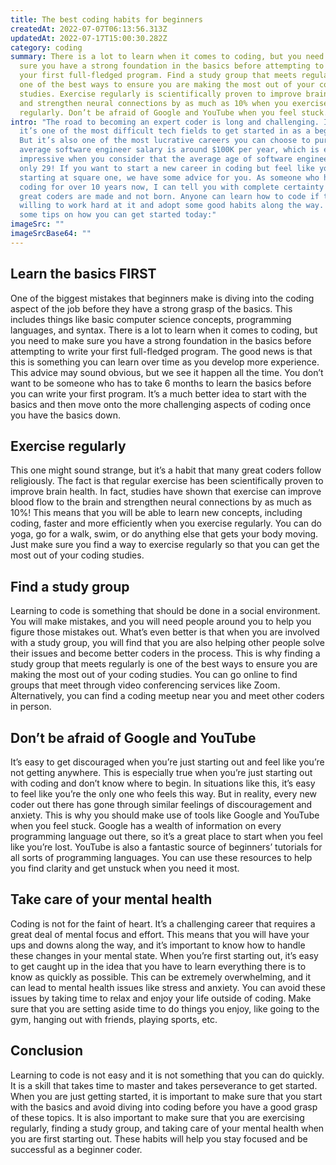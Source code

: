 ```yaml
---
title: The best coding habits for beginners
createdAt: 2022-07-07T06:13:56.313Z
updatedAt: 2022-07-17T15:00:30.282Z
category: coding
summary: There is a lot to learn when it comes to coding, but you need to make
  sure you have a strong foundation in the basics before attempting to write
  your first full-fledged program. Find a study group that meets regularly is
  one of the best ways to ensure you are making the most out of your coding
  studies. Exercise regularly is scientifically proven to improve brain health
  and strengthen neural connections by as much as 10% when you exercise
  regularly. Don’t be afraid of Google and YouTube when you feel stuck.
intro: "The road to becoming an expert coder is long and challenging. In fact,
  it’s one of the most difficult tech fields to get started in as a beginner.
  But it’s also one of the most lucrative careers you can choose to pursue. The
  average software engineer salary is around $100K per year, which is even more
  impressive when you consider that the average age of software engineers is
  only 29! If you want to start a new career in coding but feel like you’re
  starting at square one, we have some advice for you. As someone who has been
  coding for over 10 years now, I can tell you with complete certainty that
  great coders are made and not born. Anyone can learn how to code if they are
  willing to work hard at it and adopt some good habits along the way. Here are
  some tips on how you can get started today:"
imageSrc: ""
imageSrcBase64: ""
---
```


## Learn the basics FIRST

One of the biggest mistakes that beginners make is diving into the coding aspect of the job before they have a strong grasp of the basics. This includes things like basic computer science concepts, programming languages, and syntax. There is a lot to learn when it comes to coding, but you need to make sure you have a strong foundation in the basics before attempting to write your first full-fledged program. The good news is that this is something you can learn over time as you develop more experience. This advice may sound obvious, but we see it happen all the time. You don’t want to be someone who has to take 6 months to learn the basics before you can write your first program. It’s a much better idea to start with the basics and then move onto the more challenging aspects of coding once you have the basics down.

## Exercise regularly

This one might sound strange, but it’s a habit that many great coders follow religiously. The fact is that regular exercise has been scientifically proven to improve brain health. In fact, studies have shown that exercise can improve blood flow to the brain and strengthen neural connections by as much as 10%! This means that you will be able to learn new concepts, including coding, faster and more efficiently when you exercise regularly. You can do yoga, go for a walk, swim, or do anything else that gets your body moving. Just make sure you find a way to exercise regularly so that you can get the most out of your coding studies.

## Find a study group

Learning to code is something that should be done in a social environment. You will make mistakes, and you will need people around you to help you figure those mistakes out. What’s even better is that when you are involved with a study group, you will find that you are also helping other people solve their issues and become better coders in the process. This is why finding a study group that meets regularly is one of the best ways to ensure you are making the most out of your coding studies. You can go online to find groups that meet through video conferencing services like Zoom. Alternatively, you can find a coding meetup near you and meet other coders in person.

## Don’t be afraid of Google and YouTube

It’s easy to get discouraged when you’re just starting out and feel like you’re not getting anywhere. This is especially true when you’re just starting out with coding and don’t know where to begin. In situations like this, it’s easy to feel like you’re the only one who feels this way. But in reality, every new coder out there has gone through similar feelings of discouragement and anxiety. This is why you should make use of tools like Google and YouTube when you feel stuck. Google has a wealth of information on every programming language out there, so it’s a great place to start when you feel like you’re lost. YouTube is also a fantastic source of beginners’ tutorials for all sorts of programming languages. You can use these resources to help you find clarity and get unstuck when you need it most.

## Take care of your mental health

Coding is not for the faint of heart. It’s a challenging career that requires a great deal of mental focus and effort. This means that you will have your ups and downs along the way, and it’s important to know how to handle these changes in your mental state. When you’re first starting out, it’s easy to get caught up in the idea that you have to learn everything there is to know as quickly as possible. This can be extremely overwhelming, and it can lead to mental health issues like stress and anxiety. You can avoid these issues by taking time to relax and enjoy your life outside of coding. Make sure that you are setting aside time to do things you enjoy, like going to the gym, hanging out with friends, playing sports, etc.

## Conclusion

Learning to code is not easy and it is not something that you can do quickly. It is a skill that takes time to master and takes perseverance to get started. When you are just getting started, it is important to make sure that you start with the basics and avoid diving into coding before you have a good grasp of these topics. It is also important to make sure that you are exercising regularly, finding a study group, and taking care of your mental health when you are first starting out. These habits will help you stay focused and be successful as a beginner coder.
